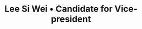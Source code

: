 ---
title: 'Lee Si Wei • Candidate for Vice-president'
id: leesiwei
name: 'Lee Si Wei'
position: Vice-president
video_length: '2:00'
youtube: lZ1_euxL-SA
biography: >
    Determination. Curiosity. Efficiency. Creative. Leadership.
    
    
    These are the words most closely linked to who I am. In 2015, I was in the top 4% worldwide from the AUSMAT program, and was offered a full scholarship to continue my Actuarial Degree in Sunway University. I was active in the Student Mentor program in AUSMAT, giving guidance to students who require assistant. As the Vice President of Math and Science Society and having chaired in organising multiple eco-treasure hunts across three years, I developed necessary skills that allow me to work as a team as well as solve issues under time pressure. Having experience in being part of one of Malaysia’s best debating high school team (SMKDJ Debate Team), I was exposed to various controversial issues across the globe, and introduced to open-minded people who helped in shaping my character today. 
    
    
    I also have great passion for music, with 11 years of classical training and a Performance Diploma in Piano. Even after stopping classical trainings, I continue to play, write and transcribe songs in my free time. 

experiences:
    - title: Student Mentor (Physics)
      year: 2015
    - title: Diploma
      subtitle: Performance (Music) aka ATCL
      year: 2015
    - title: Vice President
      subtitle: Math and Science Society
      year: 2014
    - title: Member
      subtitle: SMKDJ Debate Team
      year: 2013 – 2014
    - title: Chair of Organising Committee
      subtitle: Eco-treasure Hunt
      year: 2012 – 2014
      
manifestos:
    - title: Assisting in getting students to voice out the issues that they face
      content: Everyone is welcome to contact me personally regarding any issues (I won’t bite) to bring any matter to the council’s attention and I'll make sure necessary actions will take place
    - title: Extension of The Alliance
      content: Expanding the membership to more university to create more opportunities for events between universities while also facilitating exchange of information between universities

others:
    - 3
    - 4
    - 12
    - 20

---
